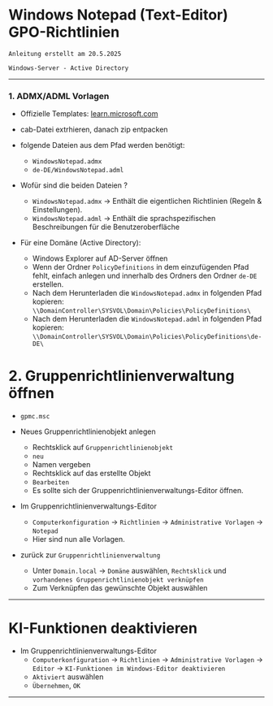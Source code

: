 # Windows Notepad (Text-Editor) GPO-Richtlinien

`Anleitung erstellt am 20.5.2025`

`Windows-Server - Active Directory`


-------------------------------------------------------------------------------------------------------------


### 1. ADMX/ADML Vorlagen
- Offizielle Templates: [learn.microsoft.com](https://learn.microsoft.com/de-de/windows/client-management/manage-notepad?tabs=intune#download-the-notepad-administrative-template-admx)
- cab-Datei extrhieren, danach zip entpacken
- folgende Dateien aus dem Pfad werden benötigt:
	- `WindowsNotepad.admx`
	- `de-DE/WindowsNotepad.adml`

- Wofür sind die beiden Dateien ?
	- `WindowsNotepad.admx` → Enthält die eigentlichen Richtlinien (Regeln & Einstellungen).
	- `WindowsNotepad.adml` → Enthält die sprachspezifischen Beschreibungen für die Benutzeroberfläche

- Für eine Domäne (Active Directory):
	- Windows Explorer auf AD-Server öffnen
	- Wenn der Ordner `PolicyDefinitions` in dem einzufügenden Pfad fehlt, einfach anlegen und innerhalb des Ordners den Ordner `de-DE` erstellen.
	- Nach dem Herunterladen die `WindowsNotepad.admx` in folgenden Pfad kopieren: `\\DomainController\SYSVOL\Domain\Policies\PolicyDefinitions\`
	- Nach dem Herunterladen die `WindowsNotepad.adml` in folgenden Pfad kopieren: `\\DomainController\SYSVOL\Domain\Policies\PolicyDefinitions\de-DE\`


# 2. Gruppenrichtlinienverwaltung öffnen
- `gpmc.msc`
- Neues Gruppenrichtlinienobjekt anlegen
	- Rechtsklick auf `Gruppenrichtlinienobjekt`
	- `neu`
	- Namen vergeben
	- Rechtsklick auf das erstellte Objekt
	- `Bearbeiten`
	- Es sollte sich der Gruppenrichtlinienverwaltungs-Editor öffnen.

- Im Gruppenrichtlinienverwaltungs-Editor
	- `Computerkonfiguration` -> `Richtlinien` -> `Administrative Vorlagen` -> `Notepad`
	- Hier sind nun alle Vorlagen.

- zurück zur `Gruppenrichtlinienverwaltung`
	- Unter `Domain.local` -> `Domäne` auswählen, `Rechtsklick` und `vorhandenes Gruppenrichtlinienobjekt verknüpfen`
	- Zum Verknüpfen das gewünschte Objekt auswählen


-------------------------------------------------------------------------------------------------------------


# KI-Funktionen deaktivieren
- Im Gruppenrichtlinienverwaltungs-Editor
	- `Computerkonfiguration` -> `Richtlinien` -> `Administrative Vorlagen` -> `Editor` -> `KI-Funktionen im Windows-Editor deaktivieren`
	- `Aktiviert` auswählen
	- `Übernehmen`, `OK`


-------------------------------------------------------------------------------------------------------------

